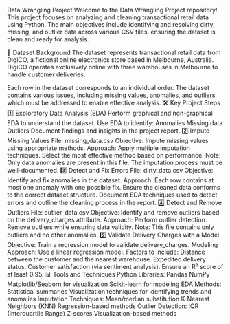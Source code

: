 
Data Wrangling Project
Welcome to the Data Wrangling Project repository! This project focuses on analyzing and cleaning transactional retail data using Python. The main objectives include identifying and resolving dirty, missing, and outlier data across various CSV files, ensuring the dataset is clean and ready for analysis.

📁 Dataset Background
The dataset represents transactional retail data from DigiCO, a fictional online electronics store based in Melbourne, Australia. DigiCO operates exclusively online with three warehouses in Melbourne to handle customer deliveries.

Each row in the dataset corresponds to an individual order.
The dataset contains various issues, including missing values, anomalies, and outliers, which must be addressed to enable effective analysis.
🛠️ Key Project Steps
1️⃣ Exploratory Data Analysis (EDA)
Perform graphical and non-graphical EDA to understand the dataset.
Use EDA to identify:
Anomalies
Missing data
Outliers
Document findings and insights in the project report.
2️⃣ Impute Missing Values
File: missing_data.csv
Objective: Impute missing values using appropriate methods.
Approach:
Apply multiple imputation techniques.
Select the most effective method based on performance.
Note: Only data anomalies are present in this file. The imputation process must be well-documented.
3️⃣ Detect and Fix Errors
File: dirty_data.csv
Objective: Identify and fix anomalies in the dataset.
Approach:
Each row contains at most one anomaly with one possible fix.
Ensure the cleaned data conforms to the correct dataset structure.
Document EDA techniques used to detect errors and outline the cleaning process in the report.
4️⃣ Detect and Remove Outliers
File: outlier_data.csv
Objective: Identify and remove outliers based on the delivery_charges attribute.
Approach:
Perform outlier detection.
Remove outliers while ensuring data validity.
Note: This file contains only outliers and no other anomalies.
5️⃣ Validate Delivery Charges with a Model
Objective: Train a regression model to validate delivery_charges.
Modeling Approach:
Use a linear regression model.
Factors to include:
Distance between the customer and the nearest warehouse.
Expedited delivery status.
Customer satisfaction (via sentiment analysis).
Ensure an R² score of at least 0.95.
📊 Tools and Techniques
Python Libraries:
Pandas
NumPy
Matplotlib/Seaborn for visualization
Scikit-learn for modeling
EDA Methods:
Statistical summaries
Visualization techniques for identifying trends and anomalies
Imputation Techniques:
Mean/median substitution
K-Nearest Neighbors (KNN)
Regression-based methods
Outlier Detection:
IQR (Interquartile Range)
Z-scores
Visualization-based methods
